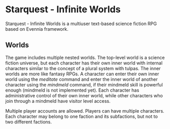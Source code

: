 # Starquest - Infinite Worlds

Starquest - Infinite Worlds is a multiuser text-based science fiction RPG based on Evennia framework.

## Worlds

The game includes multiple nested worlds. The top-level world is a science fiction universe, but each character has their own inner world with internal characters similar to the concept of a plural system with tulpas. The inner worlds are more like fantasy RPGs. A character can enter their own inner world using the _meditate_ command and enter the inner world of another character using the _mindmeld_ command, if their mindmeld skill is powerful enough (mindmeld is not implemented yet). Each character has administrative control of their own inner world, while other characters who join through a mindmeld have visitor level access.

Multiple player accounts are allowed. Players can have multiple characters. Each character may belong to one faction and its subfactions, but not to two different factions.
